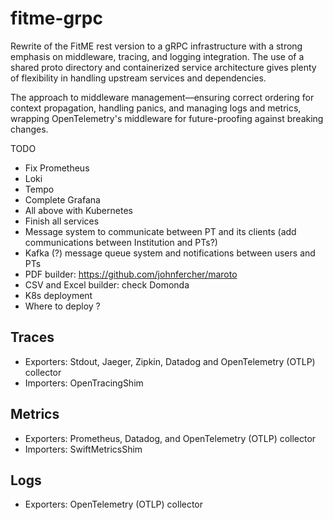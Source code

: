 # fitme-grpc

Rewrite of the FitME rest version to a  gRPC infrastructure with a strong emphasis on middleware, tracing, and logging integration.
The use of a shared proto directory and containerized service architecture gives plenty of flexibility in handling upstream services and dependencies.

The approach to middleware management—ensuring correct ordering for context propagation, handling panics, and managing logs and metrics, wrapping OpenTelemetry's middleware for future-proofing against breaking changes.

TODO
 - Fix Prometheus
 - Loki
 - Tempo
 - Complete Grafana
 - All above with Kubernetes
 - Finish all services
 - Message system to communicate between PT and its clients (add communications between Institution and PTs?)
 - Kafka (?) message queue system and notifications between users and PTs
 - PDF builder: https://github.com/johnfercher/maroto
 - CSV and Excel builder: check Domonda
- K8s deployment
- Where to deploy ?


## Traces
- Exporters: Stdout, Jaeger, Zipkin, Datadog and OpenTelemetry (OTLP) collector
- Importers: OpenTracingShim
## Metrics
- Exporters: Prometheus, Datadog, and OpenTelemetry (OTLP) collector
- Importers: SwiftMetricsShim
## Logs
- Exporters: OpenTelemetry (OTLP) collector
